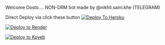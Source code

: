 Welcome Dosto....
NON-DRM bot made by @nikhil.saini.khe (TELEGRAM)

Direct Deploy via click these button 
[![Deploy To Heroku](https://www.herokucdn.com/deploy/button.svg)](https://heroku.com/deploy?template=https://github.com/nikhilsaini098/Saini-txt-bot)

[![Deploy to Render](https://render.com/images/deploy-to-render-button.svg)](https://render.com/deploy?repo=https://github.com/nikhilsaini098/Saini-txt-bot)

[![Deploy to Koyeb](https://www.koyeb.com/static/images/deploy/button.svg)](https://app.koyeb.com/deploy?repo=https://github.com/nikhilsaini098/Saini-txt-bot)
